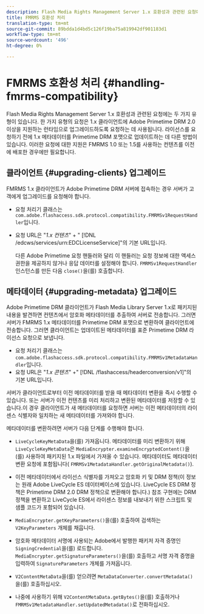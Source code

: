 ```yaml
---
description: Flash Media Rights Management Server 1.x 호환성과 관련된 요청에는 두 가지 유형이 있습니다. 한 가지 유형의 요청은 1.x 클라이언트에 Adobe Primetime DRM 2.0 이상을 지원하는 런타임으로 업그레이드하도록 요청하는 데 사용됩니다. 라이선스를 요청하기 전에 1.x 메타데이터를 Primetime DRM 포맷으로 업데이트하는 데 다른 방법이 있습니다. 이러한 요청에 대한 지원은 FMRMS 1.0 또는 1.5를 사용하는 컨텐츠를 이전에 배포한 경우에만 필요합니다.
title: FMRMS 호환성 처리
translation-type: tm+mt
source-git-commit: 89bdda1d4bd5c126f19ba75a819942df901183d1
workflow-type: tm+mt
source-wordcount: '496'
ht-degree: 0%

---
```



# FMRMS 호환성 처리 {#handling-fmrms-compatibility}

Flash Media Rights Management Server 1.x 호환성과 관련된 요청에는 두 가지 유형이 있습니다. 한 가지 유형의 요청은 1.x 클라이언트에 Adobe Primetime DRM 2.0 이상을 지원하는 런타임으로 업그레이드하도록 요청하는 데 사용됩니다. 라이선스를 요청하기 전에 1.x 메타데이터를 Primetime DRM 포맷으로 업데이트하는 데 다른 방법이 있습니다. 이러한 요청에 대한 지원은 FMRMS 1.0 또는 1.5를 사용하는 컨텐츠를 이전에 배포한 경우에만 필요합니다.

## 클라이언트 {#upgrading-clients} 업그레이드

FMRMS 1.x 클라이언트가 Adobe Primetime DRM 서버에 접속하는 경우 서버가 고객에게 업그레이드를 요청해야 합니다.

* 요청 처리기 클래스는 `com.adobe.flashaccess.sdk.protocol.compatibility.FMRMSv1RequestHandler`입니다.
* 요청 URL은 &quot;*1.x 컨텐츠*&quot; + &quot; [!DNL /edcws/services/urn:EDCLicenseService]&quot;의 기본 URL입니다.

   다른 Adobe Primetime 요청 핸들러와 달리 이 핸들러는 요청 정보에 대한 액세스 권한을 제공하지 않거나 응답 데이터를 설정해야 합니다. `FMRMSv1RequestHandler` 인스턴스를 만든 다음 `close()`을(를) 호출합니다.

## 메타데이터 {#upgrading-metadata} 업그레이드

Adobe Primetime DRM 클라이언트가 Flash Media Library Server 1.x로 패키지된 내용을 발견하면 컨텐츠에서 암호화 메타데이터를 추출하여 서버로 전송합니다. 그러면 서버가 FMRMS 1.x 메타데이터를 Primetime DRM 포맷으로 변환하여 클라이언트에 전송합니다. 그러면 클라이언트는 업데이트된 메타데이터를 표준 Primetime DRM 라이선스 요청으로 보냅니다.

* 요청 처리기 클래스는 `com.adobe.flashaccess.sdk.protocol.compatibility.FMRMSv1MetadataHandler`입니다.
* 요청 URL은 &quot;*1.x 콘텐츠*&quot; +&quot; [!DNL /flashaccess/headerconversion/v1]&quot;의 기본 URL입니다.

서버가 클라이언트로부터 이전 메타데이터를 받을 때 메타데이터 변환을 즉시 수행할 수 있습니다. 또는 서버가 이전 컨텐츠를 미리 처리하고 변환된 메타데이터를 저장할 수 있습니다.이 경우 클라이언트가 새 메타데이터를 요청하면 서버는 이전 메타데이터의 라이센스 식별자와 일치하는 새 메타데이터를 가져와야 합니다.

메타데이터를 변환하려면 서버가 다음 단계를 수행해야 합니다.

* `LiveCycleKeyMetaData`을(를) 가져옵니다. 메타데이터를 미리 변환하기 위해 `LiveCycleKeyMetaData`은 `MediaEncrypter.examineEncryptedContent()`을(를) 사용하여 패키지된 1.x 파일에서 가져올 수 있습니다. 메타데이터도 메타데이터 변환 요청에 포함됩니다( `FMRMSv1MetadataHandler.getOriginalMetadata()`).

* 이전 메타데이터에서 라이선스 식별자를 가져오고 암호화 키 및 DRM 정책(이 정보는 원래 Adobe LiveCycle ES 데이터베이스에 있습니다. LiveCycle ES DRM 정책은 Primetime DRM 2.0 DRM 정책으로 변환해야 합니다.) 참조 구현에는 DRM 정책을 변환하고 LiveCycle ES에서 라이센스 정보를 내보내기 위한 스크립트 및 샘플 코드가 포함되어 있습니다.
* `MediaEncrypter.getKeyParameters()`을(를) 호출하여 검색하는 `V2KeyParameters` 개체를 채웁니다.

* 암호화 메타데이터 서명에 사용되는 Adobe에서 발행한 패키저 자격 증명인 `SigningCredential`을(를) 로드합니다. `MediaEncrypter.getSignatureParameters()`을(를) 호출하고 서명 자격 증명을 입력하여 `SignatureParameters` 개체를 가져옵니다.

* `V2ContentMetaData`을(를) 얻으려면 `MetaDataConverter.convertMetadata()`을(를) 호출하십시오.

* 나중에 사용하기 위해 `V2ContentMetaData.getBytes()`을(를) 호출하거나 `FMRMSv1MetadataHandler.setUpdatedMetadata()`로 전화하십시오.
